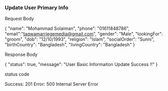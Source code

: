 ### Update User Primary Info

Request Body

{
"name": "Mohammad Solaiman",
"phone": "01611848786",
"email":"taqwamarriegemedia@gmail.com",
"gender": "Male",
"lookingFor": "groom",
"dob": "12/10/1993",
"religion": "Islam",
"socialOrder": "Sunni",
"birthCountry": "Bangladesh",
"livingCountry": "Bangladesh"
}

Response Body

{
    "status": true,
    "message": "User Basic Informaiton Update Success !!"
}

status code

Success: 201
Error: 500 Internal Server Error
